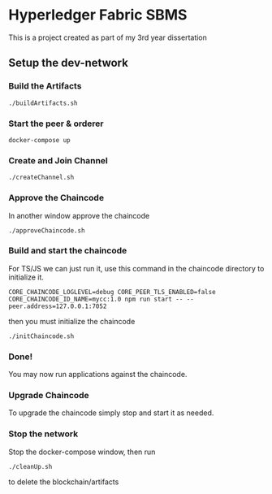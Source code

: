 # Hyperledger Fabric SBMS

This is a project created as part of my 3rd year dissertation

## Setup the dev-network

### Build the Artifacts

```
./buildArtifacts.sh
```

### Start the peer & orderer

```
docker-compose up
```

### Create and Join Channel

```
./createChannel.sh
```

### Approve the Chaincode

In another window approve the chaincode

```
./approveChaincode.sh
```

### Build and start the chaincode

For TS/JS we can just run it, use this command in the chaincode directory to initialize it.

```
CORE_CHAINCODE_LOGLEVEL=debug CORE_PEER_TLS_ENABLED=false CORE_CHAINCODE_ID_NAME=mycc:1.0 npm run start -- --peer.address=127.0.0.1:7052
```

then you must initialize the chaincode

```
./initChaincode.sh
```

### Done!

You may now run applications against the chaincode.

### Upgrade Chaincode

To upgrade the chaincode simply stop and start it as needed.

### Stop the network

Stop the docker-compose window, then run

```
./cleanUp.sh
```

to delete the blockchain/artifacts
